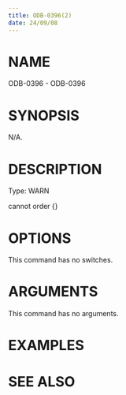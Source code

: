 ```yaml
---
title: ODB-0396(2)
date: 24/09/08
---
```


# NAME

ODB-0396 - ODB-0396

# SYNOPSIS

N/A.

# DESCRIPTION

Type: WARN

cannot order {}

# OPTIONS

This command has no switches.

# ARGUMENTS

This command has no arguments.

# EXAMPLES

# SEE ALSO
